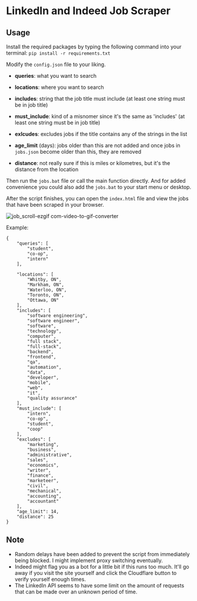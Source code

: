 # LinkedIn and Indeed Job Scraper

## Usage
Install the required packages by typing the following command into your terminal: `pip install -r requirements.txt`

Modify the `config.json` file to your liking.

- **queries**: what you want to search 

- **locations**: where you want to search

- **includes**: string that the job title must include (at least one string must be in job title)

- **must_include**: kind of a misnomer since it's the same as 'includes' (at least one string must be in job title)

- **exlcudes**: excludes jobs if the title contains any of the strings in the list

- **age_limit** (days): jobs older than this are not added and once jobs in `jobs.json` become older than this, they are removed

- **distance**: not really sure if this is miles or kilometres, but it's the distance from the location  

Then run the `jobs.bat` file or call the main function directly. And for added convenience you could also add the `jobs.bat` to your start menu or desktop.

After the script finishes, you can open the `index.html` file and view the jobs that have been scraped in your browser. 

![job_scroll-ezgif com-video-to-gif-converter](https://github.com/user-attachments/assets/cb682340-bb03-479e-b696-2204ec41726f)

Example:
```
{
    "queries": [
        "student",
        "co-op",
        "intern"
    ],
    
    "locations": [
        "Whitby, ON",
        "Markham, ON",
        "Waterloo, ON",
        "Toronto, ON",
        "Ottawa, ON"
    ],
    "includes": [
        "software engineering",
        "software engineer",
        "software",
        "technology",
        "computer", 
        "full stack",
        "full-stack",
        "backend",
        "frontend",
        "qa",
        "automation",
        "data",
        "developer",
        "mobile",
        "web",
        "it",
        "quality assurance"
    ],
    "must_include": [
        "intern",
        "co-op",
        "student",
        "coop"
    ],
    "excludes": [
        "marketing",
        "business",
        "administrative",
        "sales",
        "economics",
        "writer",
        "finance",
        "marketeer",
        "civil",
        "mechanical",
        "accounting",
        "accountant"
    ],
    "age_limit": 14,
    "distance": 25
}
```

## Note
- Random delays have been added to prevent the script from immediately being blocked. I might implement proxy switching eventually.
- Indeed might flag you as a bot for a little bit if this runs too much. It'll go away if you visit the site yourself and click the Cloudflare button to verify yourself enough times.
- The LinkedIn API seems to have some limit on the amount of requests that can be made over an unknown period of time. 
